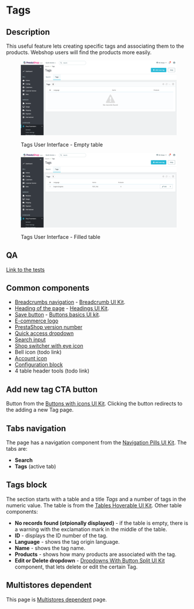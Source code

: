# Tags

## Description

This useful feature lets creating specific tags and associating them to the products. Webshop users will find the products more easily.

<figure><img src="../../../../../../.gitbook/assets/image (130).png" alt="Tags UI"><figcaption><p>Tags User Interface - Empty table</p></figcaption></figure>

<figure><img src="../../../../../../.gitbook/assets/image (140).png" alt=""><figcaption><p>Tags User Interface - Filled table</p></figcaption></figure>

## QA

[Link to the tests](https://build.prestashop-project.org/test-scenarios/scenarios/core/functional/bo/shop-parameters/search/tags.html)

## Common components <a href="#common-components" id="common-components"></a>

* [Breadcrumbs navigation](../../../../common-components/breadcrumbs.md) - [Breadcrumb UI Kit](https://build.prestashop.com/prestashop-ui-kit/?path=/story/breadcrumb--breadcrumb).
* [Heading of the page](../../../../common-components/heading-of-the-page.md) - [Headings UI Kit](https://build.prestashop.com/prestashop-ui-kit/?path=/story/headings--headings).
* ​[Save button](../../../../common-components/save-button.md) - [Buttons basics UI kit](https://build.prestashop.com/prestashop-ui-kit/?path=/story/buttons--basics).
* [E-commerce logo](../../../../common-components/back-office-header/prestashop-logo.md)&#x20;
* [PrestaShop version number](../../../../common-components/prestashop-version-number.md)&#x20;
* [Quick access dropdown](../../../../common-components/back-office-header/quick-access-dropdown.md)&#x20;
* [Search input](../../../../common-components/search-input-field.md)
* [Shop switcher with eye icon](../../../../common-components/shop-switcher-with-eye-icon.md)
* Bell icon (todo link)
* [Account icon](../../../../common-components/account-icon.md)&#x20;
* [Configuration block](../../../../common-components/configuration-block.md)
* 4 table header tools (todo link)

## Add new tag CTA button

Button from the [Buttons with icons UI Kit](https://build.prestashop-project.org/prestashop-ui-kit/?path=/story/buttons--buttons-with-icons). Clicking the button redirects to the adding a new Tag page.

## Tabs navigation

The page has a navigation component from the [Navigation Pills UI Kit](https://build.prestashop-project.org/prestashop-ui-kit/?path=/story/navigation--navigation-pills). The tabs are:

* **Search**
* **Tags** (active tab)

## Tags block

The section starts with a table and a title _Tags_ and a number of tags in the numeric value. The table is from the [Tables Hoverable UI Kit](https://build.prestashop-project.org/prestashop-ui-kit/?path=/story/tables--hoverable). Other table components:

* **No records found (otpionally displayed)** - if the table is empty, there is a warning with the exclamation mark in the middle of the table.
* **ID** - displays the ID number of the tag.
* **Language** - shows the tag origin language.
* **Name** - shows the tag name.
* **Products** - shows how many products are associated with the tag.
* **Edit or Delete dropdown** - [Dropdowns With Button Split UI Kit](https://build.prestashop-project.org/prestashop-ui-kit/?path=/story/dropdowns--with-button-split) component, that lets delete or edit the certain Tag.

## Multistores dependent

This page is [Multistores dependent](../../../../common-components/multistores-dependent.md) page.
